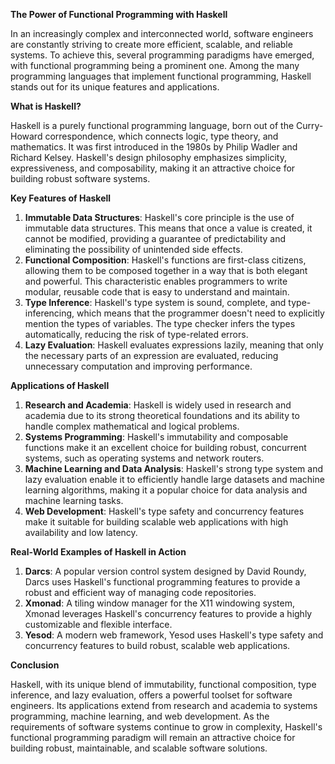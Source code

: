 **The Power of Functional Programming with Haskell**

In an increasingly complex and interconnected world, software engineers are constantly striving to create more efficient, scalable, and reliable systems. To achieve this, several programming paradigms have emerged, with functional programming being a prominent one. Among the many programming languages that implement functional programming, Haskell stands out for its unique features and applications.

**What is Haskell?**

Haskell is a purely functional programming language, born out of the Curry-Howard correspondence, which connects logic, type theory, and mathematics. It was first introduced in the 1980s by Philip Wadler and Richard Kelsey. Haskell's design philosophy emphasizes simplicity, expressiveness, and composability, making it an attractive choice for building robust software systems.

**Key Features of Haskell**

1. **Immutable Data Structures**: Haskell's core principle is the use of immutable data structures. This means that once a value is created, it cannot be modified, providing a guarantee of predictability and eliminating the possibility of unintended side effects.
2. **Functional Composition**: Haskell's functions are first-class citizens, allowing them to be composed together in a way that is both elegant and powerful. This characteristic enables programmers to write modular, reusable code that is easy to understand and maintain.
3. **Type Inference**: Haskell's type system is sound, complete, and type-inferencing, which means that the programmer doesn't need to explicitly mention the types of variables. The type checker infers the types automatically, reducing the risk of type-related errors.
4. **Lazy Evaluation**: Haskell evaluates expressions lazily, meaning that only the necessary parts of an expression are evaluated, reducing unnecessary computation and improving performance.

**Applications of Haskell**

1. **Research and Academia**: Haskell is widely used in research and academia due to its strong theoretical foundations and its ability to handle complex mathematical and logical problems.
2. **Systems Programming**: Haskell's immutability and composable functions make it an excellent choice for building robust, concurrent systems, such as operating systems and network routers.
3. **Machine Learning and Data Analysis**: Haskell's strong type system and lazy evaluation enable it to efficiently handle large datasets and machine learning algorithms, making it a popular choice for data analysis and machine learning tasks.
4. **Web Development**: Haskell's type safety and concurrency features make it suitable for building scalable web applications with high availability and low latency.

**Real-World Examples of Haskell in Action**

1. **Darcs**: A popular version control system designed by David Roundy, Darcs uses Haskell's functional programming features to provide a robust and efficient way of managing code repositories.
2. **Xmonad**: A tiling window manager for the X11 windowing system, Xmonad leverages Haskell's concurrency features to provide a highly customizable and flexible interface.
3. **Yesod**: A modern web framework, Yesod uses Haskell's type safety and concurrency features to build robust, scalable web applications.

**Conclusion**

Haskell, with its unique blend of immutability, functional composition, type inference, and lazy evaluation, offers a powerful toolset for software engineers. Its applications extend from research and academia to systems programming, machine learning, and web development. As the requirements of software systems continue to grow in complexity, Haskell's functional programming paradigm will remain an attractive choice for building robust, maintainable, and scalable software solutions.